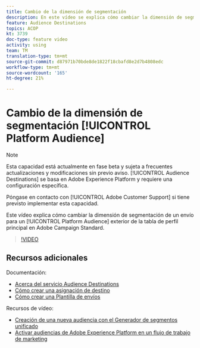 ```yaml
---
title: Cambio de la dimensión de segmentación
description: En este vídeo se explica cómo cambiar la dimensión de segmentación de un envío para una Audiencia de plataforma fuera de la tabla de perfil principal en Adobe Campaign Standard.
feature: Audience Destinations
topics: ACOP
kt: 3739
doc-type: feature video
activity: using
team: TM
translation-type: tm+mt
source-git-commit: d87971b70bde8de1822f18cbafd8e2d7b4808edc
workflow-type: tm+mt
source-wordcount: '165'
ht-degree: 21%

---
```



# Cambio de la dimensión de segmentación [!UICONTROL Platform Audience]

>[!NOTE]
>
>Esta capacidad está actualmente en fase beta y sujeta a frecuentes actualizaciones y modificaciones sin previo aviso. [!UICONTROL Audience Destinations] se basa en Adobe Experience Platform y requiere una configuración específica.
>
>Póngase en contacto con [!UICONTROL Adobe Customer Support] si tiene previsto implementar esta capacidad.

Este vídeo explica cómo cambiar la dimensión de segmentación de un envío para un [!UICONTROL Platform Audience] exterior de la tabla de perfil principal en Adobe Campaign Standard.

>[!VIDEO](https://video.tv.adobe.com/v/30151?quality=12)

## Recursos adicionales

Documentación:

* [Acerca del servicio Audience Destinations](https://docs.adobe.com/content/help/en/campaign-standard/using/profiles-and-audiences/working-with-adobe-experience-platform/aep-about-audience-destinations-service.html)
* [Cómo crear una asignación de destino](https://docs.adobe.com/content/help/en/campaign-standard/using/administrating/application-settings/target-mappings-in-campaign.html)
* [Cómo crear una Plantilla de envíos](https://docs.adobe.com/content/help/es-ES/campaign-standard/using/getting-started/marketing-plans/marketing-activity-templates.html)

Recursos de vídeo:

* [Creación de una nueva audiencia con el Generador de segmentos unificado](/help/profiles-and-audiences/audience-destinations/creating-audiences-using-segment-builder.md)
* [Activar audiencias de Adobe Experience Platform en un flujo de trabajo de marketing](/help/profiles-and-audiences/audience-destinations/activating-aep-audiences.md)

